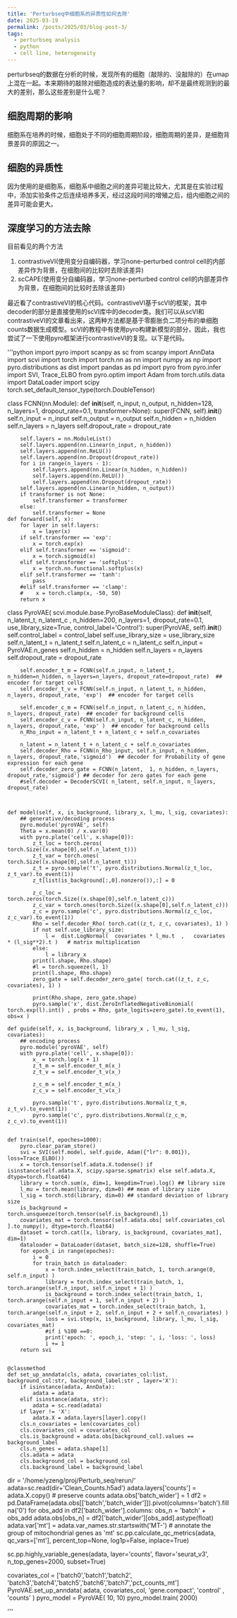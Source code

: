 ```yaml
---
title: 'Perturbseq中细胞系的异质性如何去除'
date: 2025-03-19
permalink: /posts/2025/03/blog-post-3/
tags:
  - perturbseq analysis
  - python
  - cell line, heterogeneity
---
```


perturbseq的数据在分析的时候，发现所有的细胞（敲除的、没敲除的）在umap上混在一起。本来期待的敲除对细胞造成的表达量的影响，却不是最终观测到的最大的差别，那么这些差别是什么呢？

细胞周期的影响
---
细胞系在培养的时候，细胞处于不同的细胞周期阶段，细胞周期的差异，是细胞背景差异的原因之一。

细胞的异质性
---
因为使用的是细胞系，细胞系中细胞之间的差异可能比较大，尤其是在实验过程中，添加实验条件之后连续培养多天，经过这段时间的增殖之后，组内细胞之间的差异可能会更大。

深度学习的方法去除
---
目前看见的两个方法
1. contrastiveVI(使用变分自编码器，学习none-perturbed control cell的内部差异作为背景，在细胞间的比较时去除该差异)
2. scCAPE(使用变分自编码器，学习none-perturbed control cell的内部差异作为背景，在细胞间的比较时去除该差异)

最近看了contrastiveVI的核心代码。contrastiveVI基于scVI的框架，其中decoder的部分是直接使用的scVI库中的decoder类。我们可以从scVI和contrastiveVI的文章看出来，这两种方法都是基于零膨胀负二项分布的单细胞counts数据生成模型。scVI的教程中有使用pyro构建新模型的部分，因此，我也尝试了一下使用pyro框架进行contrastiveVI的复现。以下是代码。

'''python
import pyro
import scanpy as sc
from scanpy import AnnData
import scvi
import torch
import torch.nn as nn
import numpy as np
import pyro.distributions as dist
import pandas as pd
import pyro
from pyro.infer import SVI, Trace_ELBO
from pyro.optim import Adam
from torch.utils.data import  DataLoader
import scipy
torch.set_default_tensor_type(torch.DoubleTensor)

class FCNN(nn.Module):
    def __init__(self, n_input, n_output, n_hidden=128, n_layers=1, dropout_rate=0.1, transformer=None):
        super(FCNN, self).__init__()
        self.n_input = n_input
        self.n_output = n_output
        self.n_hidden = n_hidden
        self.n_layers = n_layers
        self.dropout_rate = dropout_rate

        self.layers = nn.ModuleList()
        self.layers.append(nn.Linear(n_input, n_hidden))
        self.layers.append(nn.ReLU())
        self.layers.append(nn.Dropout(dropout_rate))
        for i in range(n_layers - 1):
            self.layers.append(nn.Linear(n_hidden, n_hidden))
            self.layers.append(nn.ReLU())
            self.layers.append(nn.Dropout(dropout_rate))
        self.layers.append(nn.Linear(n_hidden, n_output))
        if transformer is not None:
            self.transformer = transformer
        else:
            self.transformer = None
    def forward(self, x):
        for layer in self.layers:
            x = layer(x)
        if self.transformer == 'exp':
            x = torch.exp(x)
        elif self.transformer == 'sigmoid':
            x = torch.sigmoid(x)
        elif self.transformer == 'softplus':
            x = torch.nn.functional.softplus(x)
        elif self.transformer == 'tanh':
            pass
        #elif self.transformer == 'clamp':
        #    x = torch.clamp(x, -50, 50)
        return x


class PyroVAE( scvi.module.base.PyroBaseModuleClass):
    def __init__(self, n_latent_t, n_latent_c , n_hidden=200, n_layers=1, dropout_rate=0.1, use_library_size=True, control_label='Control'):
        super(PyroVAE, self).__init__()
        self.control_label = control_label
        self.use_library_size = use_library_size
        self.n_latent_t = n_latent_t
        self.n_latent_c = n_latent_c
        self.n_input = PyroVAE.n_genes
        self.n_hidden = n_hidden
        self.n_layers = n_layers
        self.dropout_rate = dropout_rate

        self.encoder_t_m = FCNN(self.n_input, n_latent_t, n_hidden=n_hidden, n_layers=n_layers, dropout_rate=dropout_rate)  ## encoder for target cells
        self.encoder_t_v = FCNN(self.n_input, n_latent_t, n_hidden, n_layers, dropout_rate, 'exp')  ## encoder for target cells

        self.encoder_c_m = FCNN(self.n_input, n_latent_c, n_hidden, n_layers, dropout_rate)  ## encoder for background cells
        self.encoder_c_v = FCNN(self.n_input, n_latent_c, n_hidden, n_layers, dropout_rate, 'exp' )  ## encoder for background cells
        n_Rho_input = n_latent_t + n_latent_c + self.n_covariates
        
        n_latent = n_latent_t + n_latent_c + self.n_covariates
        self.decoder_Rho = FCNN(n_Rho_input, self.n_input, n_hidden, n_layers, dropout_rate,'sigmoid')  ## decoder for Probability of gene expression for each gene
        self.decoder_zero_gate = FCNN(n_latent,  1, n_hidden, n_layers, dropout_rate,'sigmoid') ## decoder for zero gates for each gene
        #self.decoder = DecoderSCVI( n_latent, self.n_input, n_layers, dropout_rate)



    def model(self, x, is_background, library_x, l_mu, l_sig, covariates):
        ## generative/decoding process
        pyro.module('pyroVAE', self)
        Theta = x.mean(0) / x.var(0)
        with pyro.plate('cell', x.shape[0]):
            z_t_loc = torch.zeros( torch.Size((x.shape[0],self.n_latent_t)))
            z_t_var = torch.ones( torch.Size((x.shape[0],self.n_latent_t)))
            z_t = pyro.sample('t', pyro.distributions.Normal(z_t_loc, z_t_var).to_event(1))
            z_t[list(is_background[:,0].nonzero()),:] = 0

            z_c_loc = torch.zeros(torch.Size((x.shape[0],self.n_latent_c)))
            z_c_var = torch.ones(torch.Size((x.shape[0],self.n_latent_c)))
            z_c = pyro.sample('c', pyro.distributions.Normal(z_c_loc, z_c_var).to_event(1))
            Rho = self.decoder_Rho( torch.cat((z_t, z_c, covariates), 1) ) 
            if not self.use_library_size:
                l =  dist.LogNormal(  covariates * l_mu.t  ,   covariates * (l_sig**2).t )   # matrix multiplication
            else:
                l = library_x
            print(l.shape, Rho.shape)
            #l = torch.squeeze(l, 1)
            print(l.shape, Rho.shape)
            zero_gate = self.decoder_zero_gate( torch.cat((z_t, z_c, covariates), 1) )

            print(Rho.shape, zero_gate.shape)
            pyro.sample('x', dist.ZeroInflatedNegativeBinomial( torch.exp(l).int() , probs = Rho, gate_logits=zero_gate).to_event(1), obs=x )

    def guide(self, x, is_background, library_x , l_mu, l_sig, covariates):
        ## encoding process
        pyro.module('pyroVAE', self)
        with pyro.plate('cell', x.shape[0]):
            x_ = torch.log(x + 1)
            z_t_m = self.encoder_t_m(x_)
            z_t_v = self.encoder_t_v(x_)

            z_c_m = self.encoder_t_m(x_)
            z_c_v = self.encoder_t_v(x_)

            pyro.sample('t', pyro.distributions.Normal(z_t_m, z_t_v).to_event(1))
            pyro.sample('c', pyro.distributions.Normal(z_c_m, z_c_v).to_event(1))


    def train(self, epoches=1000):
        pyro.clear_param_store()
        svi = SVI(self.model, self.guide, Adam({"lr": 0.001}), loss=Trace_ELBO())
        x = torch.tensor(self.adata.X.todense() if isinstance(self.adata.X, scipy.sparse.spmatrix) else self.adata.X, dtype=torch.float64) 
        library = torch.sum(x, dim=1, keepdim=True).log() ## library size
        l_mu = torch.mean(library, dim=0) ## mean of library size
        l_sig = torch.std(library, dim=0) ## standard deviation of library size
        is_background = torch.unsqueeze(torch.tensor(self.is_background),1)
        covariates_mat = torch.tensor(self.adata.obs[ self.covariates_col ].to_numpy(), dtype=torch.float64)
        dataset = torch.cat([x, library, is_background, covariates_mat], dim=1)
        dataloader = DataLoader(dataset, batch_size=128, shuffle=True)
        for epoch_i in range(epoches):
            i = 0
            for train_batch in dataloader:
                x = torch.index_select(train_batch, 1, torch.arange(0, self.n_input) )
                library = torch.index_select(train_batch, 1, torch.arange(self.n_input, self.n_input + 1) )
                is_background = torch.index_select(train_batch, 1, torch.arange(self.n_input + 1, self.n_input + 2) )
                covariates_mat = torch.index_select(train_batch, 1, torch.arange(self.n_input + 2, self.n_input + 2 + self.n_covariates) )
                loss = svi.step(x, is_background, library, l_mu, l_sig, covariates_mat)
                #if i %100 ==0:
                print('epoch: ', epoch_i, 'step: ', i, 'loss: ', loss)
                i += 1
        return svi


    @classmethod
    def set_up_anndata(cls, adata, covariates_col:list, background_col:str, background_label:str , layer='X'):
        if isinstance(adata, AnnData):
            adata = adata
        elif isinstance(adata, str):
            adata = sc.read(adata)
        if layer != 'X':
            adata.X = adata.layers[layer].copy()
        cls.n_covariates = len(covariates_col)
        cls.covariates_col = covariates_col
        cls.is_background = adata.obs[background_col].values == background_label
        cls.n_genes = adata.shape[1]
        cls.adata = adata
        cls.background_col = background_col
        cls.background_label = background_label



dir = '/home/yzeng/proj/Perturb_seq/rerun/'
adata=sc.read(dir+'Clean_Counts.h5ad')
adata.layers['counts'] = adata.X.copy()  # preserve counts
adata.obs['batch_wider'] = 1
df2 = pd.DataFrame(adata.obs[['batch','batch_wider']]).pivot(columns='batch').fillna('0')
for obs_add in df2['batch_wider'].columns:
    obs_n = 'batch' + obs_add
    adata.obs[obs_n] = df2['batch_wider'][obs_add].astype(float)
adata.var['mt'] = adata.var_names.str.startswith('MT-')  # annotate the group of mitochondrial genes as 'mt'
sc.pp.calculate_qc_metrics(adata, qc_vars=['mt'], percent_top=None, log1p=False, inplace=True)

sc.pp.highly_variable_genes(adata, layer='counts', flavor='seurat_v3', n_top_genes=2000, subset=True)

covariates_col = ['batch0','batch1','batch2', 'batch3','batch4','batch5','batch6','batch7','pct_counts_mt']
PyroVAE.set_up_anndata( adata, covariates_col, 'gene.compact', 'control' , 'counts' )
pyro_model = PyroVAE( 10, 10)
pyro_model.train( 2000)




'''
